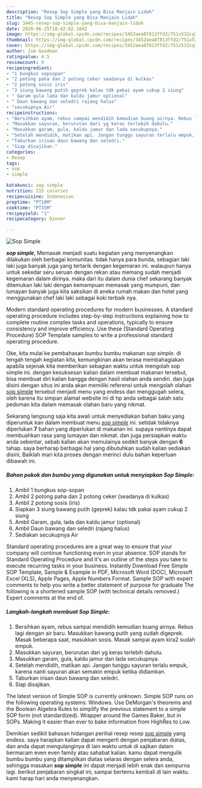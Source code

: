 ```yaml
---
description: "Resep Sop Simple yang Bisa Manjain Lidah"
title: "Resep Sop Simple yang Bisa Manjain Lidah"
slug: 3445-resep-sop-simple-yang-bisa-manjain-lidah
date: 2020-06-25T18:42:02.184Z
image: https://img-global.cpcdn.com/recipes/3452aea8f813ffd2/751x532cq70/sop-simple-foto-resep-utama.jpg
thumbnail: https://img-global.cpcdn.com/recipes/3452aea8f813ffd2/751x532cq70/sop-simple-foto-resep-utama.jpg
cover: https://img-global.cpcdn.com/recipes/3452aea8f813ffd2/751x532cq70/sop-simple-foto-resep-utama.jpg
author: Jim Goodman
ratingvalue: 4.5
reviewcount: 9
recipeingredient:
- "1 bungkus sopsopan"
- "2 potong paha dan 2 potong ceker seadanya di kulkas"
- "2 potong sosis iris"
- "3 siung bawang putih geprek kalau tdk pakai ayam cukup 2 siung"
- " Garam gula lada dan kaldu jamur optional"
- " Daun bawang dan seledri rajang halus"
- "secukupnya Air"
recipeinstructions:
- "Bersihkan ayam, rebus sampai mendidih kemudian buang airnya. Rebus lagi dengan air baru. Masukkan bawang putih yang sudah digeprek. Masak beberapa saat, masukkan sosis. Masak sampai ayam kira2 sudah empuk."
- "Masukkan sayuran, berurutan dari yg keras terlebih dahulu."
- "Masukkan garam, gula, kaldu jamur dan lada secukupnya."
- "Setelah mendidih, matikan api. Jangan tunggu sayuran terlalu empuk, karena nanti sayuran akan semakin empuk ketika didiamkan."
- "Taburkan irisan daun bawang dan seledri."
- "Siap disajikan."
categories:
- Resep
tags:
- sop
- simple

katakunci: sop simple 
nutrition: 215 calories
recipecuisine: Indonesian
preptime: "PT10M"
cooktime: "PT35M"
recipeyield: "1"
recipecategory: Dinner

---
```



![Sop Simple](https://img-global.cpcdn.com/recipes/3452aea8f813ffd2/751x532cq70/sop-simple-foto-resep-utama.jpg)

<b><i>sop simple</i></b>, Memasak menjadi suatu kegiatan yang menyenangkan dilakukan oleh berbagai komunitas. tidak hanya para bunda, sebagian laki laki juga banyak juga yang tertarik dengan kegemaran ini. walaupun hanya untuk sekedar seru seruan dengan rekan atau memang sudah menjadi kegemaran dalam dirinya. maka dari itu dalam dunia chef sekarang banyak ditemukan laki laki dengan kemampuan memasak yang mumpuni, dan lumayan banyak juga kita saksikan di aneka rumah makan dan hotel yang menggunakan chef laki laki sebagai koki terbaik nya.

Modern standard operating procedures for modern businesses. A standard operating procedure includes step-by-step instructions explaining how to complete routine complex tasks and operations, typically to ensure consistency and improve efficiency. Use these (Standard Operating Procedure) SOP Template samples to write a professional standard operating procedure.

Oke, kita mulai ke pembahasan bumbu bumbu makanan <i>sop simple</i>. di tengah tengah kegiatan kita, kemungkinan akan terasa membahagiakan apabila sejenak kita memberikan sebagian waktu untuk mengolah sop simple ini. dengan kesuksesan kalian dalam membuat makanan tersebut, bisa membuat diri kalian bangga dengan hasil olahan anda sendiri. dan juga disini dengan situs ini anda akan memiliki referensi untuk mengolah olahan <u>sop simple</u> tersebut menjadi menu yang endess dan menggugah selera, oleh karena itu simpan alamat website ini di hp anda sebagai salah satu pedoman kita dalam memasak olahan baru yang nikmat.


Sekarang langsung saja kita awali untuk menyediakan bahan baku yang diperuntuk kan dalam membuat menu <u><i>sop simple</i></u> ini. setidak tidaknya diperlukan <b>7</b> bahan yang diperlukan di makanan ini. supaya nantinya dapat membuahkan rasa yang lumayan dan nikmat. dan juga persiapkan waktu anda sebentar, sebab kalian akan memulainya sedikit banyak dengan <b>6</b> tahap. saya berharap berbagai hal yang dibutuhkan sudah kalian sediakan disini, Baiklah mari kita proses dengan merinci dulu bahan keperluan dibawah ini.

<!--inarticleads1-->

##### Bahan pokok dan bumbu yang digunakan untuk menyiapkan Sop Simple:

1. Ambil 1 bungkus sop-sopan
1. Ambil 2 potong paha dan 2 potong ceker (seadanya di kulkas)
1. Ambil 2 potong sosis (iris)
1. Siapkan 3 siung bawang putih (geprek) kalau tdk pakai ayam cukup 2 siung
1. Ambil  Garam, gula, lada dan kaldu jamur (optional)
1. Ambil  Daun bawang dan seledri (rajang halus)
1. Sediakan secukupnya Air


Standard operating procedures are a great way to ensure that your company will continue functioning even in your absence. SOP stands for Standard Operating Procedure and it&#39;s an outline of the steps you take to execute recurring tasks in your business. Instantly Download Free Simple SOP Template, Sample &amp; Example in PDF, Microsoft Word (DOC), Microsoft Excel (XLS), Apple Pages, Apple Numbers Format. Sample SOP with expert comments to help you write a better statement of purpose for graduate The following is a shortened sample SOP (with technical details removed.) Expert comments at the end of. 

<!--inarticleads2-->

##### Langkah-langkah membuat Sop Simple:

1. Bersihkan ayam, rebus sampai mendidih kemudian buang airnya. Rebus lagi dengan air baru. Masukkan bawang putih yang sudah digeprek. Masak beberapa saat, masukkan sosis. Masak sampai ayam kira2 sudah empuk.
1. Masukkan sayuran, berurutan dari yg keras terlebih dahulu.
1. Masukkan garam, gula, kaldu jamur dan lada secukupnya.
1. Setelah mendidih, matikan api. Jangan tunggu sayuran terlalu empuk, karena nanti sayuran akan semakin empuk ketika didiamkan.
1. Taburkan irisan daun bawang dan seledri.
1. Siap disajikan.


The latest version of Simple SOP is currently unknown. Simple SOP runs on the following operating systems: Windows. Use DeMorgan&#39;s theorems and the Boolean Algebra Rules to simplify the previous statement to a simple SOP form (not standardized). Wrapper around the Games Baker, but in SOPs. Making it easier than ever to bake information from HighRes to Low. 

Demikian sedikit bahasan hidangan perihal resep resep <u>sop simple</u> yang endess. saya harapkan kalian dapat mengerti dengan penjabaran diatas, dan anda dapat mengulanginya di lain waktu untuk di sajikan dalam bermacam even even family atau sahabat kalian. kamu dapat mengulik bumbu bumbu yang ditampilkan diatas selaras dengan selera anda, sehingga masakan <b>sop simple</b> ini dapat menjadi lebih enak dan sempurna lagi. berikut penjabaran singkat ini, sampai bertemu kembali di lain waktu. kami harap hari anda menyenangkan.
